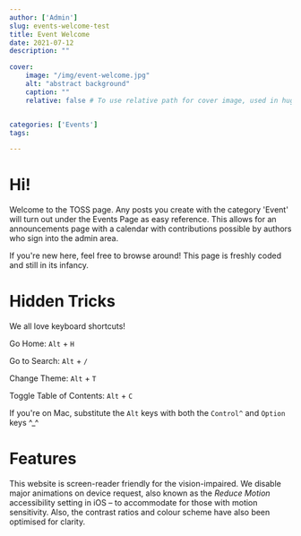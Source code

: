 ```yaml
---
author: ['Admin']
slug: events-welcome-test
title: Event Welcome
date: 2021-07-12
description: ""

cover:
    image: "/img/event-welcome.jpg"
    alt: "abstract background"
    caption: ""
    relative: false # To use relative path for cover image, used in hugo Page-bundles


categories: ['Events']
tags:

---
```




# Hi!
Welcome to the TOSS page. Any posts you create with the category 'Event' will turn out under the Events Page as easy reference. This allows for an announcements page with a calendar with contributions possible by authors who sign into the admin area.

If you're new here, feel free to browse around! This page is freshly coded and still in its infancy.

# Hidden Tricks
We all love keyboard shortcuts!

Go Home: `Alt` + `H`

Go to Search: `Alt` + `/`

Change Theme: `Alt` + `T`

Toggle Table of Contents: `Alt` + `C`

If you're on Mac, substitute the `Alt` keys with both the `Control^` and `Option` keys ^_^

# Features
This website is screen-reader friendly for the vision-impaired. We disable major animations on device request, also known as the *Reduce Motion* accessibility setting in iOS – to accommodate for those with motion sensitivity. Also, the contrast ratios and colour scheme have also been optimised for clarity.
